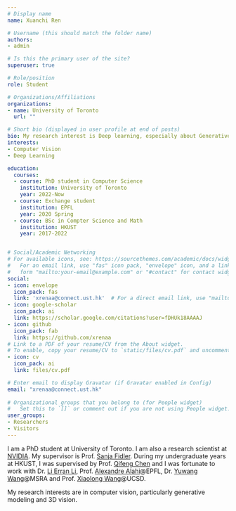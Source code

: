 ```yaml
---
# Display name
name: Xuanchi Ren

# Username (this should match the folder name)
authors:
- admin

# Is this the primary user of the site?
superuser: true

# Role/position
role: Student

# Organizations/Affiliations
organizations:
- name: University of Toronto
  url: ""

# Short bio (displayed in user profile at end of posts)
bio: My research interest is Deep learning, especially about Generative Model.
interests:
- Computer Vision
- Deep Learning

education:
  courses:
  - course: PhD student in Computer Science
    institution: University of Toronto
    year: 2022-Now
  - course: Exchange student
    institution: EPFL
    year: 2020 Spring
  - course: BSc in Compter Science and Math
    institution: HKUST
    year: 2017-2022


# Social/Academic Networking
# For available icons, see: https://sourcethemes.com/academic/docs/widgets/#icons
#   For an email link, use "fas" icon pack, "envelope" icon, and a link in the
#   form "mailto:your-email@example.com" or "#contact" for contact widget.
social:
- icon: envelope
  icon_pack: fas
  link: 'xrenaa@connect.ust.hk'  # For a direct email link, use "mailto:test@example.org".
- icon: google-scholar
  icon_pack: ai
  link: https://scholar.google.com/citations?user=fDHUk18AAAAJ
- icon: github
  icon_pack: fab
  link: https://github.com/xrenaa
# Link to a PDF of your resume/CV from the About widget.
# To enable, copy your resume/CV to `static/files/cv.pdf` and uncomment the lines below.  
- icon: cv
  icon_pack: ai
  link: files/cv.pdf

# Enter email to display Gravatar (if Gravatar enabled in Config)
email: "xrenaa@connect.ust.hk"
  
# Organizational groups that you belong to (for People widget)
#   Set this to `[]` or comment out if you are not using People widget.  
user_groups:
- Researchers
- Visitors
---
```


I am a PhD student at University of Toronto. I am also a research scientist at [NVIDIA](https://nv-tlabs.github.io/). My supervisor is Prof. [Sanja Fidler](http://www.cs.utoronto.ca/~fidler/). During my undergraduate years at HKUST, I was supervised by Prof. [Qifeng Chen](https://cqf.io/) and I was fortunate to work with Dr. [Li Erran Li](http://www.cs.columbia.edu/~lierranli/), Prof. [Alexandre Alahi](https://people.epfl.ch/alexandre.alahi?lang=en)@EPFL, Dr. [Yuwang Wang](https://www.microsoft.com/en-us/research/people/yuwwan/)@MSRA and Prof. [Xiaolong Wang](https://xiaolonw.github.io/)@UCSD. 

My research interests are in computer vision, particularly generative modeling and 3D vision.

